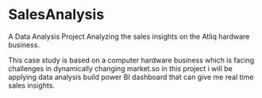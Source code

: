 # SalesAnalysis
A Data Analysis Project Analyzing the sales insights on the Atliq hardware business. 

This case study is based on a computer hardware business which is facing challenges in dynamically changing market.so in this project i will be applying  data analysis  build power BI dashboard that can give me real time sales insights. 
